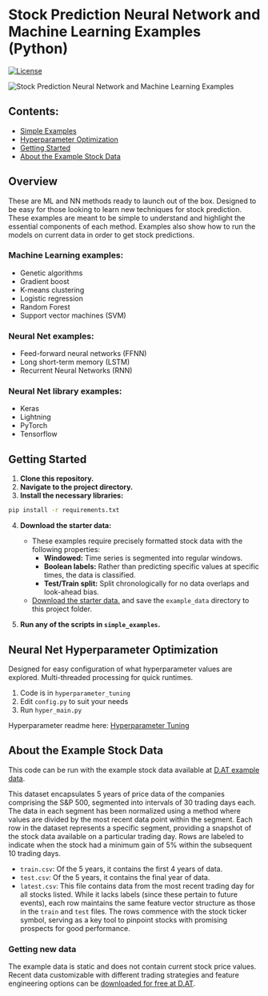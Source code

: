 # Stock Prediction Neural Network and Machine Learning Examples (Python)

[![License](https://img.shields.io/badge/License-Apache_2.0-blue.svg)](https://opensource.org/licenses/Apache-2.0)

![Stock Prediction Neural Network and Machine Learning Examples ](https://repository-images.githubusercontent.com/669594930/1b661bb8-d5d8-40ad-9d94-c3084f3df2fc)

## Contents:
* [Simple Examples](#simple-examples)
* [Hyperparameter Optimization](#hyperparameter-optimization)
* [Getting Started](#getting-started)
* [About the Example Stock Data](#about-the-example-stock-data)

## Overview
These are ML and NN methods ready to launch out of the box. Designed to be easy for those looking to learn new techniques for stock prediction. These examples are meant to be simple to understand and highlight the essential components of each method. Examples also show how to run the models on current data in order to get stock predictions.

### Machine Learning examples:
* Genetic algorithms
* Gradient boost
* K-means clustering
* Logistic regression
* Random Forest
* Support vector machines (SVM)

### Neural Net examples:
* Feed-forward neural networks (FFNN)
* Long short-term memory (LSTM)
* Recurrent Neural Networks (RNN)

### Neural Net library examples:
* Keras
* Lightning
* PyTorch
* Tensorflow

## Getting Started

1. **Clone this repository.**
2. **Navigate to the project directory.**
3. **Install the necessary libraries:**

```bash
pip install -r requirements.txt
```

4. **Download the starter data:**
   - These examples require precisely formatted stock data with the following properties:
     * **Windowed:** Time series is segmented into regular windows.
     * **Boolean labels:** Rather than predicting specific values at specific times, the data is classified.
     * **Test/Train split:** Split chronologically for no data overlaps and look-ahead bias.
   - [Download the starter data.](https://d.at/example-data) and save the `example_data` directory to this project folder.

5. **Run any of the scripts in `simple_examples`.**

## Neural Net Hyperparameter Optimization
Designed for easy configuration of what hyperparameter values are explored. Multi-threaded processing for quick runtimes.

1. Code is in `hyperparameter_tuning`
2. Edit `config.py` to suit your needs
3. Run `hyper_main.py`

Hyperparameter readme here: [Hyperparameter Tuning](hyperparameter_tuning/README.md)

## About the Example Stock Data

This code can be run with the example stock data available at [D.AT example data](https://d.at/example-data).

This dataset encapsulates 5 years of price data of the companies comprising the S&P 500, segmented into intervals of 30 trading days each. The data in each segment has been normalized using a method where values are divided by the most recent data point within the segment. Each row in the dataset represents a specific segment, providing a snapshot of the stock data available on a particular trading day. Rows are labeled to indicate when the stock had a minimum gain of 5% within the subsequent 10 trading days.

* `train.csv`: Of the 5 years, it contains the first 4 years of data.
* `test.csv`: Of the 5 years, it contains the final year of data.
* `latest.csv`: This file contains data from the most recent trading day for all stocks listed. While it lacks labels (since these pertain to future events), each row maintains the same feature vector structure as those in the `train` and `test` files. The rows commence with the stock ticker symbol, serving as a key tool to pinpoint stocks with promising prospects for good performance.

### Getting new data

The example data is static and does not contain current stock price values.
Recent data customizable with different trading strategies and feature engineering options can be [downloaded for free at D.AT](https://d.at/ref/github-python-examples).
